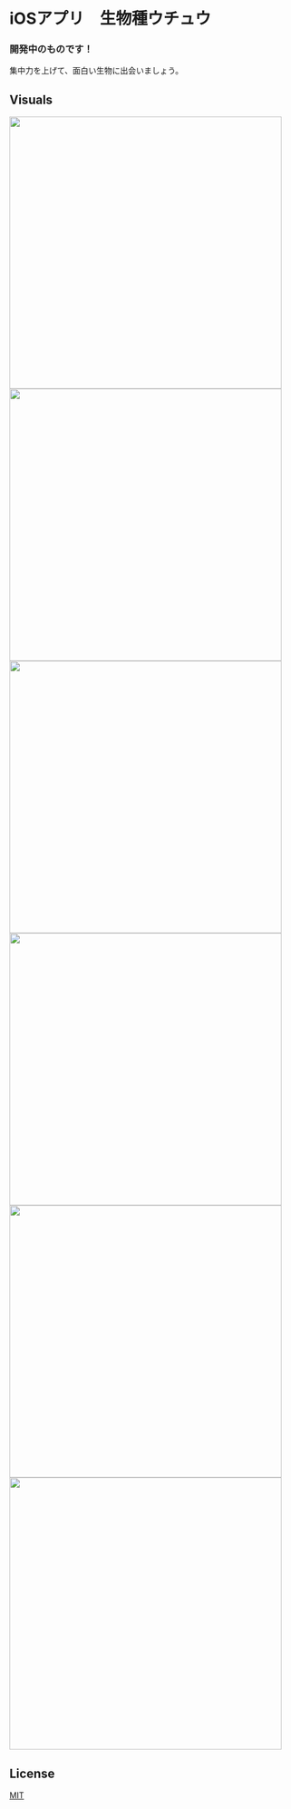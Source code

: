 # iOSアプリ　生物種ウチュウ

### 開発中のものです！

集中力を上げて、面白い生物に出会いましょう。

## Visuals

<img src="https://user-images.githubusercontent.com/48979946/82528638-31aaa500-9b74-11ea-8cae-556bdf254bda.gif" height=480>  <img src="https://user-images.githubusercontent.com/48979946/83127942-bcac1200-a115-11ea-85ae-e7175b63ba95.PNG" height=480> <img src="https://user-images.githubusercontent.com/48979946/83809754-f79fde00-a6f1-11ea-9ba8-4c5747673283.PNG" height=480>  <img src="https://user-images.githubusercontent.com/48979946/83809484-747e8800-a6f1-11ea-8176-d0bce19d8a1c.PNG" height=480>  <img src="https://user-images.githubusercontent.com/48979946/83127963-c0d82f80-a115-11ea-8007-f92569638150.PNG" height=480>  <img src="https://user-images.githubusercontent.com/48979946/83127969-c2095c80-a115-11ea-8295-1457c0721088.PNG" height=480>

## License
[MIT](https://choosealicense.com/licenses/mit/)
